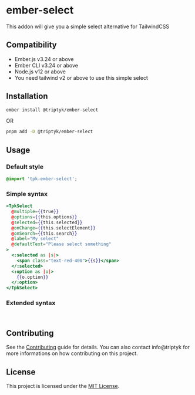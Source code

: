 ember-select
==============================================================================

This addon will give you a simple select alternative for TailwindCSS


## Compatibility

* Ember.js v3.24 or above
* Ember CLI v3.24 or above
* Node.js v12 or above
* You need tailwind v2 or above to use this simple select


## Installation

```zsh
ember install @triptyk/ember-select
```
OR
```zsh
pnpm add -D @triptyk/ember-select
```


## Usage

### Default style

```css
@import 'tpk-ember-select';
```

### Simple syntax

```hbs
<TpkSelect 
  @multiple={{true}} 
  @options={{this.options}} 
  @selected={{this.selected}} 
  @onChange={{this.selectElement}} 
  @onSearch={{this.search}}
  @label="My select"
  @defaultText="Please select something"
>
  <:selected as |s|>
    <span class="text-red-400">{{s}}</span>
  </:selected>
  <:option as |o|>
    {{o.option}}
  </:option>
</TpkSelect>
```

### Extended syntax

```
  
```

## Contributing

See the [Contributing](CONTRIBUTING.md) guide for details.
You can also contact info@triptyk for more informations on how contributing on this project.


## License

This project is licensed under the [MIT License](LICENSE.md).
